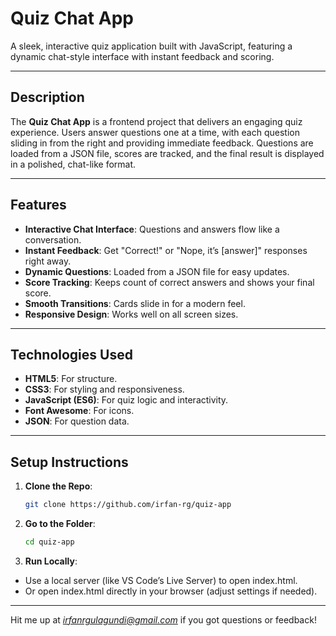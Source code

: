 # Quiz Chat App

A sleek, interactive quiz application built with JavaScript, featuring a dynamic chat-style interface with instant feedback and scoring.

---

## Description
The **Quiz Chat App** is a frontend project that delivers an engaging quiz experience. Users answer questions one at a time, with each question sliding in from the right and providing immediate feedback. Questions are loaded from a JSON file, scores are tracked, and the final result is displayed in a polished, chat-like format.

---

## Features
- **Interactive Chat Interface**: Questions and answers flow like a conversation.
- **Instant Feedback**: Get "Correct!" or "Nope, it’s [answer]" responses right away.
- **Dynamic Questions**: Loaded from a JSON file for easy updates.
- **Score Tracking**: Keeps count of correct answers and shows your final score.
- **Smooth Transitions**: Cards slide in for a modern feel.
- **Responsive Design**: Works well on all screen sizes.

---

## Technologies Used
- **HTML5**: For structure.
- **CSS3**: For styling and responsiveness.
- **JavaScript (ES6)**: For quiz logic and interactivity.
- **Font Awesome**: For icons.
- **JSON**: For question data.

---

## Setup Instructions
1. **Clone the Repo**:
   ```bash
   git clone https://github.com/irfan-rg/quiz-app

2. **Go to the Folder**:
   ```bash
   cd quiz-app

3. **Run Locally**:
- Use a local server (like VS Code’s Live Server) to open index.html.
- Or open index.html directly in your browser (adjust settings if needed).

---
Hit me up at *irfanrgulagundi@gmail.com* if you got questions or feedback!